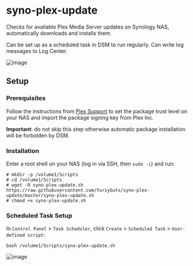 # syno-plex-update

Checks for available Plex Media Server updates on Synology NAS, automatically downloads and installs them.

Can be set up as a scheduled task in DSM to run regularly. Can write log messages to Log Center.

![image](https://user-images.githubusercontent.com/2750531/97003805-ae3b1880-1544-11eb-8ec4-2fde4d9be317.png)

## Setup

### Prerequisites

Follow the instructions from [Plex Support](https://support.plex.tv/articles/205165858-how-to-add-plex-s-package-signing-public-key-to-synology-nas-package-center/) to set the package trust level on your NAS and import the package signing key from Plex Inc.

**Important**: do not skip this step otherwise automatic package installation will be forbidden by DSM.

### Installation

Enter a root shell on your NAS (log in via SSH, then `sudo -i`) and run:
```
# mkdir -p /volume1/Scripts
# cd /volume1/Scripts
# wget -O syno-plex-update.sh https://raw.githubusercontent.com/YuriyGuts/syno-plex-update/master/syno-plex-update.sh
# chmod +x syno-plex-update.sh
```

### Scheduled Task Setup

In `Control Panel` > `Task Scheduler`, click `Create` > `Scheduled Task` > `User-defined script`:

```
bash /volume1/Scripts/syno-plex-update.sh
```
![image](https://user-images.githubusercontent.com/2750531/97003865-ce6ad780-1544-11eb-9fa0-b2b42169ff18.png)
